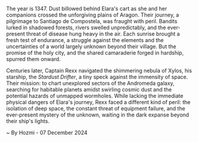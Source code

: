 
The year is 1347.  Dust billowed behind Elara's cart as she and her companions crossed the unforgiving plains of Aragon.  Their journey, a pilgrimage to Santiago de Compostela, was fraught with peril.  Bandits lurked in shadowed forests, rivers swelled unpredictably, and the ever-present threat of disease hung heavy in the air.  Each sunrise brought a fresh test of endurance, a struggle against the elements and the uncertainties of a world largely unknown beyond their village.  But the promise of the holy city, and the shared camaraderie forged in hardship, spurred them onward.

Centuries later, Captain Rexx navigated the shimmering nebula of Xylos, his starship, the *Stardust Drifter*, a tiny speck against the immensity of space.  Their mission: to chart unexplored sectors of the Andromeda galaxy, searching for habitable planets amidst swirling cosmic dust and the potential hazards of unmapped wormholes.  While lacking the immediate physical dangers of Elara's journey, Rexx faced a different kind of peril: the isolation of deep space, the constant threat of equipment failure, and the ever-present mystery of the unknown, waiting in the dark expanse beyond their ship's lights.

~ By Hozmi - 07 December 2024
